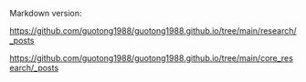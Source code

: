 Markdown version:

https://github.com/guotong1988/guotong1988.github.io/tree/main/research/_posts

https://github.com/guotong1988/guotong1988.github.io/tree/main/core_research/_posts

<meta name="google-site-verification" content="8NeXeopl0Y7RpgHgRilAMtTLuzHTNav3LpL8MA7lj1A" />


